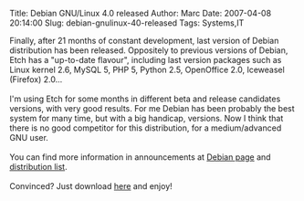 Title: Debian GNU/Linux 4.0 released
Author: Marc
Date: 2007-04-08 20:14:00
Slug: debian-gnulinux-40-released
Tags: Systems,IT

Finally, after 21 months of constant development, last version of Debian distribution has been released. Oppositely to previous versions of Debian, Etch has a "up-to-date flavour", including last version packages such as Linux kernel 2.6, MySQL 5, <span class="blsp-spelling-error" id="SPELLING_ERROR_0">PHP</span> 5, Python 2.5, <span class="blsp-spelling-error" id="SPELLING_ERROR_1">OpenOffice</span> 2.0, <span class="blsp-spelling-error" id="SPELLING_ERROR_2">Iceweasel</span> (<span class="blsp-spelling-error" id="SPELLING_ERROR_3">Firefox</span>) 2.0...<br/><br/>I'm using Etch for some months in different beta and release candidates versions, with very good results. For me <span class="blsp-spelling-corrected" id="SPELLING_ERROR_4">Debian</span> has been probably the best system for many time, but with a big handicap, versions. Now I think that there is no good competitor for this distribution, for a medium/advanced GNU user.<br/><br/>You can find more information in announcements at [Debian page](http://www.debian.org/News/2007/20070408) and [distribution list](http://lists.debian.org/debian-announce/debian-announce-2007/msg00002.html).<br/><br/>Convinced? Just download [here](http://cdimage.debian.org/debian-cd/4.0_r0/i386/iso-cd/debian-40r0-i386-netinst.iso) and enjoy!